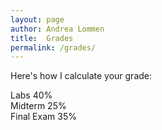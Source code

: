 ```yaml
---
layout: page
author: Andrea Lommen
title:  Grades
permalink: /grades/
---
```


Here's how I calculate your grade:

Labs 40% <br>
Midterm 25% <br>
Final Exam 35% <br>
